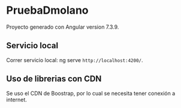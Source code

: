 # PruebaDmolano

Proyecto generado con Angular version 7.3.9.

## Servicio local

Correr servicio local: ng serve `http://localhost:4200/`. 

## Uso de librerias con CDN

Se uso el CDN de Boostrap, por lo cual se necesita tener conexión a internet.